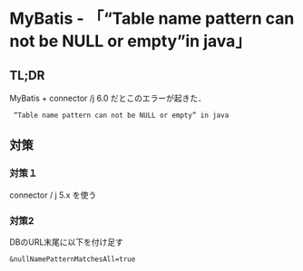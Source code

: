 # MyBatis - 「“Table name pattern can not be NULL or empty”in java」

## TL;DR

MyBatis + connector /j 6.0 だとこのエラーが起きた．

```
 “Table name pattern can not be NULL or empty” in java
```


## 対策

### 対策１
connector / j 5.x を使う

### 対策2 

DBのURL末尾に以下を付け足す
```
&nullNamePatternMatchesAll=true
```
